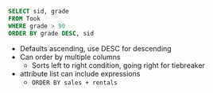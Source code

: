 ```sql
SELECT sid, grade
FROM Took
WHERE grade > 90
ORDER BY grade DESC, sid
```
- Defaults ascending, use DESC for descending
- Can order by multiple columns
	- Sorts left to right condition, going right for tiebreaker
- attribute list can include expressions
	- `ORDER BY sales + rentals`